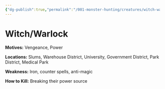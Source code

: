 ```yaml
---
{"dg-publish":true,"permalink":"/001-monster-hunting/creatures/witch-warlock/"}
---
```


# Witch/Warlock

**Motives:** Vengeance, Power

**Locations:** Slums, Warehouse District, University, Government District, Park District, Medical Park

**Weakness:** Iron, counter spells, anti-magic

**How to Kill:** Breaking their power source



